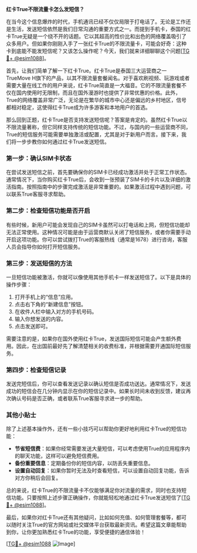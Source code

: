 **红卡True不限流量卡怎么发短信？**

在当今这个信息爆炸的时代，手机通讯已经不仅仅局限于打电话了。无论是工作还是生活，发送短信依然是我们日常沟通的重要方式之一。而提到手机卡，泰国的红卡True无疑是一个绕不开的话题。它以其超高的性价比和出色的网络覆盖吸引了众多用户。但如果你刚刚入手了一张红卡True的不限流量卡，可能会好奇：这种卡到底能不能发短信呢？又该怎么操作呢？今天，我们就来详细聊聊这个问题[[TG💪+ @esim1088](https://t.me/s/esim1088)]。

首先，让我们简单了解一下红卡True。红卡True是泰国三大运营商之一TrueMove H旗下的产品，以其不限流量套餐闻名。对于喜欢刷视频、玩游戏或者需要大量在线工作的用户来说，红卡True简直是一大福音。它的不限流量套餐不仅在国内使用时无限制，而且在国外漫游时也提供了非常优惠的价格。此外，True的网络覆盖非常广泛，无论是在繁华的城市中心还是偏远的乡村地区，信号都相对稳定，这使得红卡True成为许多游客和本地用户的首选。

那么回到正题，红卡True是否支持发送短信呢？答案是肯定的。虽然红卡True以不限流量著称，但它同样支持传统的短信功能。不过，与国内的一些运营商不同，True的短信服务可能需要单独激活或配置，尤其是对于新用户而言。接下来，我们将一步步教你如何通过红卡True发送短信。

### 第一步：确认SIM卡状态

在尝试发送短信之前，首先要确保你的SIM卡已经成功激活并处于正常工作状态。通常情况下，当你购买红卡True后，会收到一张预装了SIM卡的卡片以及详细的激活指南。按照指南中的步骤完成激活是非常重要的。如果激活过程中遇到问题，可以联系True客服寻求帮助。

### 第二步：检查短信功能是否开启

有些时候，新用户可能会发现自己的SIM卡虽然可以打电话和上网，但短信功能却无法正常使用。这种情况可能是由于运营商默认关闭了短信服务，或者你需要手动开启这项功能。你可以尝试拨打True的客服热线（通常是1678）进行咨询，客服人员会指导你如何打开短信服务。

### 第三步：发送短信的方法

一旦短信功能被激活，你就可以像使用其他手机卡一样发送短信了。以下是具体的操作步骤：

1. 打开手机上的“信息”应用。
2. 点击右下角的“新建信息”按钮。
3. 在收件人栏中输入对方的手机号码。
4. 输入你想发送的内容。
5. 点击发送即可。

需要注意的是，如果你在国外使用红卡True，发送国际短信可能会产生额外费用。因此，在出国前最好先了解清楚相关的收费标准，并根据需要开通国际短信服务。

### 第四步：检查短信记录

发送完短信后，你可以查看发送记录以确认短信是否成功送达。通常情况下，发送成功的短信会在几分钟内显示在你的短信记录中。如果长时间未收到反馈，建议再次确认号码是否正确，或者联系True客服寻求进一步的帮助。

### 其他小贴士

除了上述基本操作外，还有一些小技巧可以帮助你更好地利用红卡True的短信功能：

- **节省短信费**：如果你经常需要发送大量短信，可以考虑使用True的应用程序内的聊天功能，这样可以避免短信费用。
- **备份重要信息**：定期备份你的短信内容，以防丢失重要信息。
- **设置自动回复**：如果你暂时无法及时查看短信，可以设置自动回复功能，告诉对方你稍后会回复。

总的来说，红卡True的不限流量卡不仅能够满足你对流量的需求，同时也支持短信功能。只要按照上述步骤正确操作，你就能轻松地通过红卡True发送短信了[[TG💪+ @esim1088](https://t.me/s/esim1088)]。

最后，如果你对红卡True还有其他疑问，比如如何充值、如何管理套餐等，都可以随时关注True的官方网站或社交媒体平台获取最新资讯。希望这篇文章能帮助到你，让你更加熟悉红卡True的功能，享受便捷的通信体验！

[[TG💪+ @esim1088](https://t.me/s/esim1088) ![Image](https://i.postimg.cc/4NQfJmqS/Snipaste-2025-05-13-00-14-12.png)]
